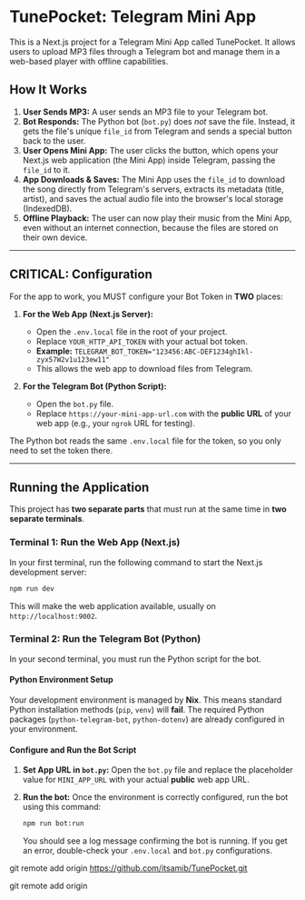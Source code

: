 # TunePocket: Telegram Mini App

This is a Next.js project for a Telegram Mini App called TunePocket. It allows users to upload MP3 files through a Telegram bot and manage them in a web-based player with offline capabilities.

## How It Works

1.  **User Sends MP3:** A user sends an MP3 file to your Telegram bot.
2.  **Bot Responds:** The Python bot (`bot.py`) does *not* save the file. Instead, it gets the file's unique `file_id` from Telegram and sends a special button back to the user.
3.  **User Opens Mini App:** The user clicks the button, which opens your Next.js web application (the Mini App) inside Telegram, passing the `file_id` to it.
4.  **App Downloads & Saves:** The Mini App uses the `file_id` to download the song directly from Telegram's servers, extracts its metadata (title, artist), and saves the actual audio file into the browser's local storage (IndexedDB).
5.  **Offline Playback:** The user can now play their music from the Mini App, even without an internet connection, because the files are stored on their own device.

---

## CRITICAL: Configuration

For the app to work, you MUST configure your Bot Token in **TWO** places:

1.  **For the Web App (Next.js Server):**
    *   Open the `.env.local` file in the root of your project.
    *   Replace `YOUR_HTTP_API_TOKEN` with your actual bot token.
    *   **Example:** `TELEGRAM_BOT_TOKEN="123456:ABC-DEF1234ghIkl-zyx57W2v1u123ew11"`
    *   This allows the web app to download files from Telegram.

2.  **For the Telegram Bot (Python Script):**
    *   Open the `bot.py` file.
    *   Replace `https://your-mini-app-url.com` with the **public URL** of your web app (e.g., your `ngrok` URL for testing).

The Python bot reads the same `.env.local` file for the token, so you only need to set the token there.

---

## Running the Application

This project has **two separate parts** that must run at the same time in **two separate terminals**.

### Terminal 1: Run the Web App (Next.js)

In your first terminal, run the following command to start the Next.js development server:

```bash
npm run dev
```

This will make the web application available, usually on `http://localhost:9002`.

### Terminal 2: Run the Telegram Bot (Python)

In your second terminal, you must run the Python script for the bot.

#### **Python Environment Setup**

Your development environment is managed by **Nix**. This means standard Python installation methods (`pip`, `venv`) will **fail**. The required Python packages (`python-telegram-bot`, `python-dotenv`) are already configured in your environment.

#### **Configure and Run the Bot Script**

1.  **Set App URL in `bot.py`:** Open the `bot.py` file and replace the placeholder value for `MINI_APP_URL` with your actual **public** web app URL.
2.  **Run the bot:** Once the environment is correctly configured, run the bot using this command:

    ```bash
    npm run bot:run
    ```

    You should see a log message confirming the bot is running. If you get an error, double-check your `.env.local` and `bot.py` configurations.

git remote add origin https://github.com/itsamib/TunePocket.git


git remote add origin 
